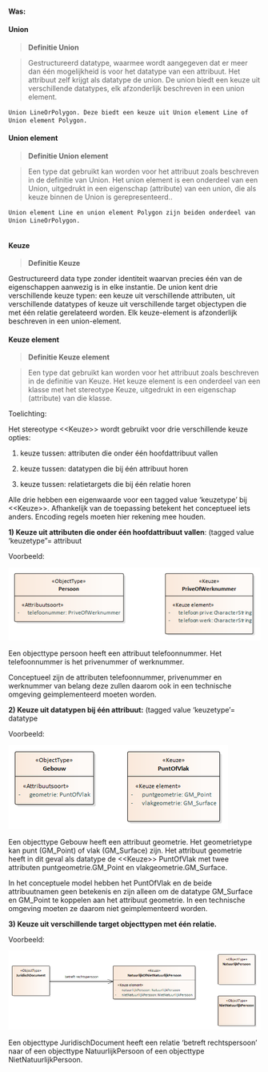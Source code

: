 #### Was:

#### Union

>   **Definitie Union**

>   Gestructureerd datatype, waarmee wordt aangegeven dat er meer dan één
>   mogelijkheid is voor het datatype van een attribuut. Het attribuut zelf
>   krijgt als datatype de union. De union biedt een keuze uit verschillende
>   datatypes, elk afzonderlijk beschreven in een union element.

~~~~~~~~~~~~~~~~~~~~~~~~~~~~~~~~~~~~~~~~~~~~~~~~~~~~~~~~~~~~~~~~~~~~~~~~~~~~~~~~
Union LineOrPolygon. Deze biedt een keuze uit Union element Line of Union element Polygon.
~~~~~~~~~~~~~~~~~~~~~~~~~~~~~~~~~~~~~~~~~~~~~~~~~~~~~~~~~~~~~~~~~~~~~~~~~~~~~~~~

#### Union element

>   **Definitie Union element**

>   Een type dat gebruikt kan worden voor het attribuut zoals beschreven in de
>   definitie van Union. Het union element is een onderdeel van een Union,
>   uitgedrukt in een eigenschap (attribute) van een union, die als keuze binnen
>   de Union is gerepresenteerd..

~~~~~~~~~~~~~~~~~~~~~~~~~~~~~~~~~~~~~~~~~~~~~~~~~~~~~~~~~~~~~~~~~~~~~~~~~~~~~~~~
Union element Line en union element Polygon zijn beiden onderdeel van Union LineOrPolygon.
~~~~~~~~~~~~~~~~~~~~~~~~~~~~~~~~~~~~~~~~~~~~~~~~~~~~~~~~~~~~~~~~~~~~~~~~~~~~~~~~

~~~~~~~~~~~~~~~~~~~~~~~~~~~~~~~~~~~~~~~~~~~~~~~~~~~~~~~~~~~~~~~~~~~~~~~~~~~~~~~~

~~~~~~~~~~~~~~~~~~~~~~~~~~~~~~~~~~~~~~~~~~~~~~~~~~~~~~~~~~~~~~~~~~~~~~~~~~~~~~~~

#### Keuze

>   **Definitie Keuze**

Gestructureerd data type zonder identiteit waarvan precies één van de
eigenschappen aanwezig is in elke instantie. De union kent drie verschillende
keuze typen: een keuze uit verschillende attributen, uit verschillende datatypes
of keuze uit verschillende target objectypen die met één relatie gerelateerd
worden. Elk keuze-element is afzonderlijk beschreven in een union-element.

#### Keuze element

>   **Definitie Keuze element**

>   Een type dat gebruikt kan worden voor het attribuut zoals beschreven in de
>   definitie van Keuze. Het keuze element is een onderdeel van een klasse met
>   het stereotype Keuze, uitgedrukt in een eigenschap (attribute) van die
>   klasse.

Toelichting:

Het stereotype \<\<Keuze\>\> wordt gebruikt voor drie verschillende keuze
opties:

1.  keuze tussen: attributen die onder één hoofdattribuut vallen

2.  keuze tussen: datatypen die bij één attribuut horen

3.  keuze tussen: relatietargets die bij één relatie horen

Alle drie hebben een eigenwaarde voor een tagged value ‘keuzetype’ bij
\<\<Keuze\>\>. Afhankelijk van de toepassing betekent het conceptueel iets
anders. Encoding regels moeten hier rekening mee houden.

**1) Keuze uit attributen die onder één hoofdattribuut vallen**: (tagged value
‘keuzetype”= attribuut

Voorbeeld:

![](media/b75942dcd0f4f963bb8275f5a8a86990.png)

Een objecttype persoon heeft een attribuut telefoonnummer. Het telefoonnummer is
het privenummer of werknummer.

Conceptueel zijn de attributen telefoonnummer, privenummer en werknummer van
belang deze zullen daarom ook in een technische omgeving geimplementeerd moeten
worden.

**2) Keuze uit datatypen bij één attribuut:** (tagged value ‘keuzetype’=
datatype

Voorbeeld:

![](media/6dbedf94f96eb5bc5492baa5051dbea3.png)

Een objecttype Gebouw heeft een attribuut geometrie. Het geometrietype kan punt
(GM_Point) of vlak (GM_Surface) zijn. Het attribuut geometrie heeft in dit geval
als datatype de \<\<Keuze\>\> PuntOfVlak met twee attributen
puntgeometrie.GM_Point en vlakgeometrie.GM_Surface.

In het conceptuele model hebben het PuntOfVlak en de beide attribuutnamen geen
betekenis en zijn alleen om de datatype GM_Surface en GM_Point te koppelen aan
het attribuut geometrie. In een technische omgeving moeten ze daarom niet
geimplementeerd worden.

**3) Keuze uit verschillende target objecttypen met één relatie.**

Voorbeeld:

![](media/a75fa4af24bda1a90df44440d9548373.png)

Een objecttype JuridischDocument heeft een relatie ‘betreft rechtspersoon’ naar
of een objecttype NatuurlijkPersoon of een objecttype NietNatuurlijkPersoon.

~~~~~~~~~~~~~~~~~~~~~~~~~~~~~~~~~~~~~~~~~~~~~~~~~~~~~~~~~~~~~~~~~~~~~~~~~~~~~~~~

~~~~~~~~~~~~~~~~~~~~~~~~~~~~~~~~~~~~~~~~~~~~~~~~~~~~~~~~~~~~~~~~~~~~~~~~~~~~~~~~
